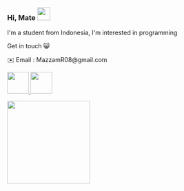 
### Hi, Mate <img src="https://raw.githubusercontent.com/MartinHeinz/MartinHeinz/master/wave.gif" width="30px">

<p> I'm a student from Indonesia, I'm interested in programming </p>
<p> Get in touch 😸 </p>
<p> ✉️ Email : MazzamR08@gmail.com </p>
<a href="https://www.linkedin.com/in/azzamdeveloper/" target="_blank" rel="noopener noreferrer">
  <img height="50" src="https://img.icons8.com/?size=100&id=13930&format=png&color=000000"/>
</a>
<a href="https://www.instagram.com/azzamra08/" target="_blank"  rel="noopener noreferrer">
  <img height="50" src="https://img.icons8.com/?size=100&id=Xy10Jcu1L2Su&format=png&color=000000"/>
</a>


<!--
**azzamrabbanii/azzamrabbanii** is a ✨ _special_ ✨ repository because its `README.md` (this file) appears on your GitHub profile.

Here are some ideas to get you started:

- 🔭 I’m currently studying on IDN Boarding School
- 🌱 I’m currently learning programming language
- 👯 I’m looking to collaborate on ...
- 🤔 I’m looking for help with ...
- 💬 Ask me about ...
- 📫 How to reach me: ...
- 😄 Pronouns: he/him
- ⚡ Fun fact: i'm calm person 😺
-->

<!--
<h1 align="center">Hi Mate 👋, I'm Muhammad Azzam Rabbani</h1>
<h3 align="center">A im student passionate android developer from Indonesia</h3>
-->

</head>
<body>
    <p>
        <a href="https://github.com/azzamrabbanii">
            <img height="192em" src="https://github-readme-stats.vercel.app/api?username=azzamrabbanii&show_icons=true&theme=gotham"/>
            <!--<img width="520px" src="https://github-readme-streak-stats.herokuapp.com?        
            user=azzamrabbanii&theme=highcontrast&hide_border=true&date_format=M%20j%5B%2C%20Y%5D"/>-->
        </a>
    </p>
<!--     <p>
        <a href="https://github.com/azzamrabbanii">
            <img src="https://activity-graph.herokuapp.com/graph?username=azzamrabbanii&bg_color=000000&color=00ff91&line=00ff91&point=fcfcfc&area=true&hide_border=true">
        </a>
    </p>     -->
</body>
